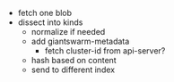 
- fetch one blob
- dissect into kinds
  - normalize if needed
  - add giantswarm-metadata
    - fetch cluster-id from api-server?
  - hash based on content
  - send to different index
